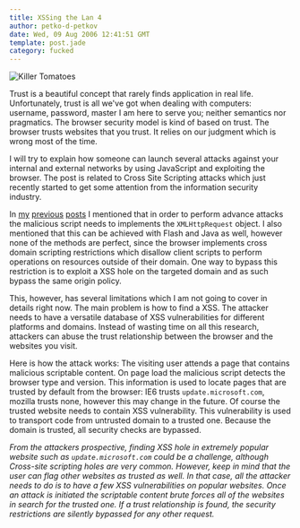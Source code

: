 ```yaml
---
title: XSSing the Lan 4
author: petko-d-petkov
date: Wed, 09 Aug 2006 12:41:51 GMT
template: post.jade
category: fucked
---
```


![Killer Tomatoes](http://www.gnucitizen.org/static/blog/2006/08/killer-tomatoes.jpg "Killer Tomatoes")

Trust is a beautiful concept that rarely finds application in real life. Unfortunately, trust is all we've got when dealing with computers: username, password, master I am here to serve you; neither semantics nor pragmatics. The browser security model is kind of based on trust. The browser trusts websites that you trust. It relies on our judgment which is wrong most of the time.

I will try to explain how someone can launch several attacks against your internal and external networks by using JavaScript and exploiting the browser. The post is related to Cross Site Scripting attacks which just recently started to get some attention from the information security industry.

In [my](/blog/xssing-the-lan) [previous](/blog/xssing-the-lan-2) [posts](/blog/xssing-the-lan-3) I mentioned that in order to perform advance attacks the malicious script needs to implements the `XMLHttpRequest` object. I also mentioned that this can be achieved with Flash and Java as well, however none of the methods are perfect, since the browser implements cross domain scripting restrictions which disallow client scripts to perform operations on resources outside of their domain. One way to bypass this restriction is to exploit a XSS hole on the targeted domain and as such bypass the same origin policy.

This, however, has several limitations which I am not going to cover in details right now. The main problem is how to find a XSS. The attacker needs to have a versatile database of XSS vulnerabilities for different platforms and domains. Instead of wasting time on all this research, attackers can abuse the trust relationship between the browser and the websites you visit.

Here is how the attack works: The visiting user attends a page that contains malicious scriptable content. On page load the malicious script detects the browser type and version. This information is used to locate pages that are trusted by default from the browser: IE6 trusts `update.microsoft.com`, mozilla trusts none, however this may change in the future. Of course the trusted website needs to contain XSS vulnerability. This vulnerability is used to transport code from untrusted domain to a trusted one. Because the domain is trusted, all security checks are bypassed.

_From the attackers prospective, finding XSS hole in extremely popular website such as `update.microsoft.com` could be a challenge, although Cross-site scripting holes are very common. However, keep in mind that the user can flag other websites as trusted as well. In that case, all the attacker needs to do is to have a few XSS vulnerabilities on popular websites. Once an attack is initiated the scriptable content brute forces all of the websites in search for the trusted one. If a trust relationship is found, the security restrictions are silently bypassed for any other request._

